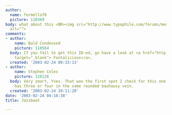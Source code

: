 ```yaml
---
author:
  name: fermello78
  picture: 110369
body: what about this <BR><img src="http://www.typophile.com/forums/messages/83/6888.jpg"
  alt="">
comments:
- author:
    name: Bald Condensed
    picture: 110564
  body: If you fail to get this ID-ed, go have a look at <a href="http://www.fontalicious.com/super/free.html"
    target="_blank"> Fontalicious</a>.
  created: '2003-02-24 09:33:13'
- author:
    name: Stephen Coles
    picture: 128126
  body: Very smart, Yves. That was the first spot I check for this one. <BR>Mr. Belvanz
    has three or four in the same rounded bauhausy vein.
  created: '2003-02-24 10:11:20'
date: '2003-02-24 04:18:38'
title: Jazzbeat

---
```

